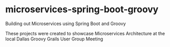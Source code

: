 # microservices-spring-boot-groovy
Building out Microservices using Spring Boot and Groovy

These projects were created to showcase Microservices Architecture at the local Dallas Groovy Grails User Group Meeting
